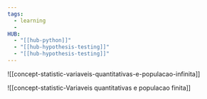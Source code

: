 ```yaml
---
tags:
  - learning
  - 
HUB:
  - "[[hub-python]]"
  - "[[hub-hypothesis-testing]]"
  - "[[hub-hypothesis-testing]]"
---
```



![[concept-statistic-variaveis-quantitativas-e-populacao-infinita]]

![[concept-statistic-Variaveis quantitativas e populacao finita]]